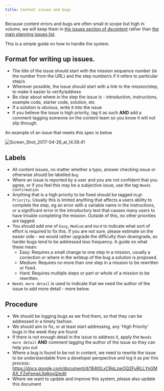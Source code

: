 ```yaml
---
title: Content issues and bugs
---
```


Because content errors and bugs are often small in scope but high in volume, we will keep them in [the issues section of dscontent](http://gitlab.dataquest.io/dataquestio/dscontent/issues) rather than [the main planning issues list](http://gitlab.dataquest.io/dataquestio/planning/issues).

This is a simple guide on how to handle the system.

## Format for writing up issues.

- The title of the issue should start with the mission sequence number (ie the number from the URL) and the step number/s if it refers to particular step/s
- Wherever possible, the issue should start with a link to the mission/step, to make it easier to verify/address
- Be clear about where in the step the issue is - introduction, instructions, example code, starter code, solution, etc
- If a solution is obvious, write it into the issue
- If you believe the issue is high priority, tag it as such **AND** add a comment tagging someone on the content team so you know it will not slip through.

An example of an issue that meets this spec is below

![Screen_Shot_2017-04-26_at_14.59.41](../images/Screen_Shot_2017-04-26_at_14.59.41.png)



## Labels

- All content issues, no matter whether a typo, answer checking issue or otherwise should be labelled `Bug`
- Where an issue is reported by a user and you are not confident that you agree, or if you feel this may be a subjective issue, use the tag `Needs Confirmation`
- Anything that is a high priority to be fixed should be tagged `High Priority`.  Usually this is limited anything that affects a users ability to complete the step, eg an error with a variable name in the instructions, or a significant error in the introductory text that causes many users to have trouble completing the mission. Outside of this, no other priorities are tagged.
- You should add one of `Easy`, `Medium` and `Hard` to indicate what sort of effort is required to fix this.  If you are not sure, please estimate on the easier side - we would rather upgrade the difficulty than downgrade, as harder bugs tend to be addressed less frequency.  A guide on what these mean:
  - Easy: Requires a small change to one step in a mission, usually a correction or where in the writeup of the bug a solution is proposed.
  - Medium:  Requires no more than one step in a mission to be rewritten or fixed.
  - Hard: Requires multiple steps or part or whole of a mission to be rewritten.
- `Needs more detail` is used to indicate that we need the author of the issue to add more detail - more below.

## Procedure

- We should be logging bugs as we find them, so that they can be addressed in a timely fashion.
- We should aim to fix, or at least start addressing, any 'High Priority' bugs in the week they are found
- If there is not enough detail in the issue to address it, apply the `Needs more detail` **AND** comment tagging the author of the issue so they can help you out
- Where a bug is found to be not in content, we need to rewrite the issue to be understandable from a developer perspective and log it as per this process: https://docs.google.com/document/d/184t0LxCRqLzwOQ2FuRlLLYnGMAX_FZeFempLIlq6gyQ/edit
- Where we want to update and improve this system, please also update this document